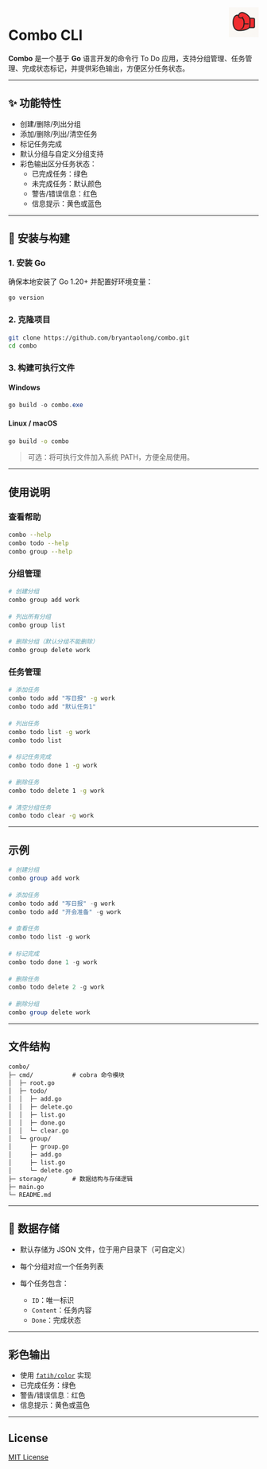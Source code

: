 <a href="https://github.com/bryantaolong/combo">
  <img width="60px" height="60px" src="./assets/logo.png" align="right"  alt=""/>
</a>

# Combo CLI

**Combo** 是一个基于 **Go** 语言开发的命令行 To Do 应用，支持分组管理、任务管理、完成状态标记，并提供彩色输出，方便区分任务状态。

---

## ✨ 功能特性

- 创建/删除/列出分组
- 添加/删除/列出/清空任务
- 标记任务完成
- 默认分组与自定义分组支持
- 彩色输出区分任务状态：
  - 已完成任务：绿色
  - 未完成任务：默认颜色
  - 警告/错误信息：红色
  - 信息提示：黄色或蓝色

---

## 🚀 安装与构建

### 1. 安装 Go

确保本地安装了 Go 1.20+ 并配置好环境变量：

```bash
go version
````

### 2. 克隆项目

```bash
git clone https://github.com/bryantaolong/combo.git
cd combo
```

### 3. 构建可执行文件

#### Windows

```powershell
go build -o combo.exe
```

#### Linux / macOS

```bash
go build -o combo
```

> 可选：将可执行文件加入系统 PATH，方便全局使用。

---

## 使用说明

### 查看帮助

```bash
combo --help
combo todo --help
combo group --help
```

### 分组管理

```bash
# 创建分组
combo group add work

# 列出所有分组
combo group list

# 删除分组（默认分组不能删除）
combo group delete work
```

### 任务管理

```bash
# 添加任务
combo todo add "写日报" -g work
combo todo add "默认任务1"

# 列出任务
combo todo list -g work
combo todo list

# 标记任务完成
combo todo done 1 -g work

# 删除任务
combo todo delete 1 -g work

# 清空分组任务
combo todo clear -g work
```

---

## 示例

```powershell
# 创建分组
combo group add work

# 添加任务
combo todo add "写日报" -g work
combo todo add "开会准备" -g work

# 查看任务
combo todo list -g work

# 标记完成
combo todo done 1 -g work

# 删除任务
combo todo delete 2 -g work

# 删除分组
combo group delete work
```

---

## 文件结构

```
combo/
├─ cmd/           # cobra 命令模块
│  ├─ root.go
│  ├─ todo/
│  │  ├─ add.go
│  │  ├─ delete.go
│  │  ├─ list.go
│  │  ├─ done.go
│  │  └─ clear.go
│  └─ group/
│     ├─ group.go
│     ├─ add.go
│     ├─ list.go
│     └─ delete.go
├─ storage/       # 数据结构与存储逻辑
├─ main.go
└─ README.md
```

---

## 💾 数据存储

* 默认存储为 JSON 文件，位于用户目录下（可自定义）
* 每个分组对应一个任务列表
* 每个任务包含：

    * `ID`：唯一标识
    * `Content`：任务内容
    * `Done`：完成状态

---

## 彩色输出

* 使用 [`fatih/color`](https://github.com/fatih/color) 实现
* 已完成任务：绿色
* 警告/错误信息：红色
* 信息提示：黄色或蓝色

---

## License

[MIT License](./LICENSE)
